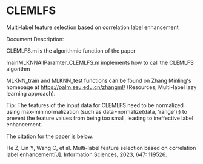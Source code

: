 # CLEMLFS
Multi-label feature selection based on correlation label enhancement

Document Description:

CLEMLFS.m is the algorithmic function of the paper

mainMLKNNAllParamter_CLEMLFS.m implements how to call the CLEMLFS algorithm

MLKNN_train and MLKNN_test functions can be found on Zhang Minling's homepage at https://palm.seu.edu.cn/zhangml/ (Resources, Multi-label lazy learning approach). 

Tip: The features of the input data for CLEMLFS need to be normalized using max-min normalization (such as data=normalize(data, 'range');) to prevent the feature values from being too small, leading to ineffective label enhancement.

The citation for the paper is below:

He Z, Lin Y, Wang C, et al. Multi-label feature selection based on correlation label enhancement[J]. Information Sciences, 2023, 647: 119526.
